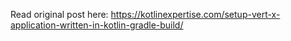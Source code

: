 Read original post here: https://kotlinexpertise.com/setup-vert-x-application-written-in-kotlin-gradle-build/
